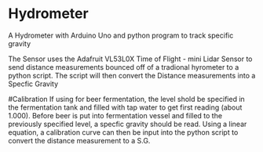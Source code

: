# Hydrometer
A Hydrometer with Arduino Uno and python program to track specific gravity 

The Sensor uses the Adafruit VL53L0X Time of Flight - mini Lidar Sensor to send distance measurements bounced off of a tradional hyrometer to a python script. The script will then convert the Distance measurements into a Specfic Gravity

#Calibration
If using for beer fermentation, the level shold be specified in the fermentation tank and filled with tap water to get first reading (about 1.000). Before beer is put into fermentation vessel and filled to the previously specified level, a specfic gravity should be read. Using a linear equation, a calibration curve can then be input into the python script to convert the distance measurement to a S.G.
